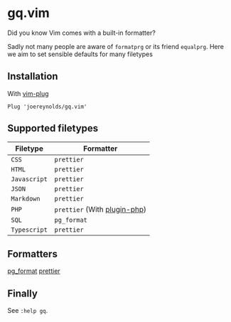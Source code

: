 # gq.vim

Did you know Vim comes with a built-in formatter?

Sadly not many people are aware of `formatprg` or its friend `equalprg`.
Here we aim to set sensible defaults for many filetypes

## Installation

With [vim-plug](https://github.com/junegunn/vim-plug)

```
Plug 'joereynolds/gq.vim'
```

## Supported filetypes

| Filetype  | Formatter |
| ------------- | ------------- |
| `CSS`  | `prettier`  |
| `HTML`   | `prettier`  |
| `Javascript`  | `prettier`  |
| `JSON`  | `prettier`  |
| `Markdown`  | `prettier`  |
| `PHP`  | `prettier` (With [plugin-php](https://github.com/prettier/plugin-php))  |
| `SQL`  | `pg_format`  |
| `Typescript`  | `prettier`  |

## Formatters

[pg_format](https://github.com/darold/pgFormatter)
[prettier](https://github.com/prettier/prettier)

## Finally

See `:help gq`.


